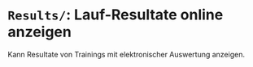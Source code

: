 # `Results/`: Lauf-Resultate online anzeigen

Kann Resultate von Trainings mit elektronischer Auswertung anzeigen.
